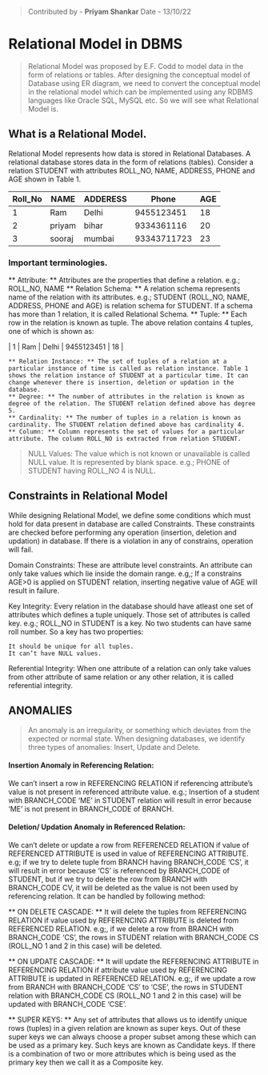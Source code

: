>Contributed by - **Priyam Shankar**
>Date - 13/10/22

# Relational Model in DBMS
> Relational Model was proposed by E.F. Codd to model data in the form of relations or tables. After designing the conceptual model of Database using ER diagram, we need to convert the conceptual model in the relational model which can be implemented using any RDBMS languages like Oracle SQL, MySQL etc. So we will see what Relational Model is.

## What is a Relational Model.
Relational Model represents how data is stored in Relational Databases.  A relational database stores data in the form of relations (tables). Consider a relation STUDENT with attributes ROLL_NO, NAME, ADDRESS, PHONE and AGE shown in Table 1. 

| Roll_No | NAME | ADDERESS | Phone | AGE |
| ------- | ---- | -------- | ----- | --- |
| 1 | Ram | Delhi | 9455123451 | 18 |
| 2 | priyam | bihar | 9334361116 | 20 |
| 3 | sooraj | mumbai |93343711723 | 23 |

### Important terminologies.
** Attribute: ** Attributes are the properties that define a relation. e.g.; ROLL_NO, NAME
** Relation Schema: ** A relation schema represents name of the relation with its attributes. e.g.; STUDENT (ROLL_NO, NAME, ADDRESS, PHONE and AGE) is relation schema for STUDENT. If a schema has more than 1 relation, it is called Relational Schema.
** Tuple: ** Each row in the relation is known as tuple. The above relation contains 4 tuples, one of which is shown as:

| 1 | Ram | Delhi | 9455123451 | 18 |


    ** Relation Instance: ** The set of tuples of a relation at a particular instance of time is called as relation instance. Table 1 shows the relation instance of STUDENT at a particular time. It can change whenever there is insertion, deletion or updation in the database.
    ** Degree: ** The number of attributes in the relation is known as degree of the relation. The STUDENT relation defined above has degree 5.
    ** Cardinality: ** The number of tuples in a relation is known as cardinality. The STUDENT relation defined above has cardinality 4.
    ** Column: ** Column represents the set of values for a particular attribute. The column ROLL_NO is extracted from relation STUDENT.

> NULL Values: The value which is not known or unavailable is called NULL value. It is represented by blank space. e.g.; PHONE of STUDENT having ROLL_NO 4 is NULL. 
 

## Constraints in Relational Model

While designing Relational Model, we define some conditions which must hold for data present in database are called Constraints. These constraints are checked before performing any operation (insertion, deletion and updation) in database. If there is a violation in any of constrains, operation will fail. 

Domain Constraints: These are attribute level constraints. An attribute can only take values which lie inside the domain range. e.g,; If a constrains AGE>0 is applied on STUDENT relation, inserting negative value of AGE will result in failure. 

Key Integrity: Every relation in the database should have atleast one set of attributes which defines a tuple uniquely. Those set of attributes is called key. e.g.; ROLL_NO in STUDENT is a key. No two students can have same roll number. So a key has two properties: 

    It should be unique for all tuples.
    It can’t have NULL values.

Referential Integrity: When one attribute of a relation can only take values from other attribute of same relation or any other relation, it is called referential integrity. 


## ANOMALIES
>An anomaly is an irregularity, or something which deviates from the expected or normal state. When designing databases, we identify three types of anomalies: Insert, Update and Delete. 

#### Insertion Anomaly in Referencing Relation: 
We can’t insert a row in REFERENCING RELATION if referencing attribute’s value is not present in referenced attribute value. e.g.; Insertion of a student with BRANCH_CODE ‘ME’ in STUDENT relation will result in error because ‘ME’ is not present in BRANCH_CODE of BRANCH. 

#### Deletion/ Updation Anomaly in Referenced Relation: 
We can’t delete or update a row from REFERENCED RELATION if value of REFERENCED ATTRIBUTE is used in value of REFERENCING ATTRIBUTE. e.g; if we try to delete tuple from BRANCH having BRANCH_CODE ‘CS’, it will result in error because ‘CS’ is referenced by BRANCH_CODE of STUDENT, but if we try to delete the row from BRANCH with BRANCH_CODE CV, it will be deleted as the value is not been used by referencing relation. It can be handled by following method: 

** ON DELETE CASCADE: ** It will delete the tuples from REFERENCING RELATION if  value used by REFERENCING ATTRIBUTE is deleted from REFERENCED RELATION. e.g;, if we delete a row from BRANCH with BRANCH_CODE ‘CS’, the rows in STUDENT relation with BRANCH_CODE CS (ROLL_NO 1 and 2 in this case) will be deleted. 

** ON UPDATE CASCADE: ** It will update the REFERENCING ATTRIBUTE in REFERENCING RELATION if attribute value used by REFERENCING ATTRIBUTE is updated in REFERENCED RELATION. e.g;, if we update a row from BRANCH with BRANCH_CODE ‘CS’ to ‘CSE’, the rows in STUDENT relation with BRANCH_CODE CS (ROLL_NO 1 and 2 in this case) will be updated with BRANCH_CODE ‘CSE’. 

** SUPER KEYS: ** 
Any set of attributes that allows us to identify unique rows (tuples) in a given relation are known as super keys. Out of these super keys we can always choose a proper subset among these which can be used as a primary key. Such keys are known as Candidate keys. If there is a combination of two or more attributes which is being used as the primary key then we call it as a Composite key. 